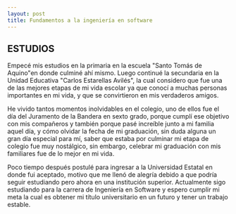 ```yaml
---
layout: post
title: Fundamentos a la ingeniería en software
---
```




ESTUDIOS 
-

Empecé mis estudios en la primaria en la escuela "Santo Tomás de Aquino"en donde culminé ahí mismo. Luego continué la secundaria en la Unidad Educativa "Carlos Estarellas Avilés", la cual considero que fue una de las mejores etapas de mi vida escolar ya que conocí a muchas personas importantes en mi vida, y que se convirtieron en mis verdaderos amigos.

He vivido tantos momentos inolvidables en el colegio, uno de ellos fue el día del Juramento de la Bandera en sexto grado, porque cumplí ese objetivo con mis compañeros y también porque pasé increíble junto a mi familia aquel día, y cómo olvidar la fecha de mi graduación, sin duda alguna un gran día especial para mí, saber que estaba por culminar mi etapa de colegio fue muy nostálgico, sin embargo, celebrar mi graduación con mis familiares fue de lo mejor en mi vida.

Poco tiempo después postulé para ingresar a la Universidad Estatal en donde fui aceptado, motivo que me llenó de alegría debido a que podría seguir estudiando pero ahora en una institución superior. Actualmente sigo estudiando para la carrera de Ingeniería en Software y espero cumplir mi meta la cual es obtener mi título universitario en un futuro y tener un trabajo estable.












































